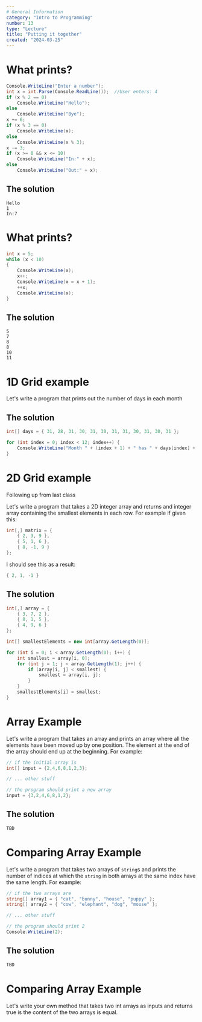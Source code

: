 ```yaml
---
# General Information
category: "Intro to Programming"
number: 13
type: "Lecture"
title: "Putting it together"
created: "2024-03-25"
---
```


# What prints?

```cs
Console.WriteLine("Enter a number");
int x = int.Parse(Console.ReadLine()); 	//User enters: 4
if (x % 2 == 0)
    Console.WriteLine("Hello");
else
    Console.WriteLine("Bye");
x += 6;
if (x % 3 == 0)
    Console.WriteLine(x);
else
    Console.WriteLine(x % 3);
x -= 3;
if (x >= 0 && x <= 10)
    Console.WriteLine("In:" + x);
else
    Console.WriteLine("Out:" + x);
```

## The solution

```text
Hello
1
In:7
```

# What prints?

```cs
int x = 5;
while (x < 10)
{
    Console.WriteLine(x);
    x++;
    Console.WriteLine(x = x + 1);
    ++x;
    Console.WriteLine(x);
}
```

## The solution

```text
5
7
8
8
10
11
```

# 1D Grid example

Let's write a program that prints out the number of days in each month

## The solution

```cs
int[] days = { 31, 28, 31, 30, 31, 30, 31, 31, 30, 31, 30, 31 };

for (int index = 0; index < 12; index++) {
    Console.WriteLine("Month " + (index + 1) + " has " + days[index] + " days.");
}
```

# 2D Grid example

Following up from last class

Let's write a program that takes a 2D integer array and returns and integer array containing the smallest elements in each row. For example if given this:

```cs
int[,] matrix = {
    { 2, 3, 9 },
    { 5, 1, 6 },
    { 8, -1, 9 }
};
```

I should see this as a result:

```cs
{ 2, 1, -1 }
```

## The solution

```cs
int[,] array = {
    { 3, 7, 2 },
    { 8, 1, 5 },
    { 4, 9, 6 }
};

int[] smallestElements = new int[array.GetLength(0)];

for (int i = 0; i < array.GetLength(0); i++) {
    int smallest = array[i, 0];
    for (int j = 1; j < array.GetLength(1); j++) {
        if (array[i, j] < smallest) {
            smallest = array[i, j];
        }
    }
    smallestElements[i] = smallest;
}
```

# Array Example

Let's write a program that takes an array and prints an array where all the elements have been moved up by one position. The element at the end of the array should end up at the beginning. For example:

```cs
// if the initial array is
int[] input = {2,4,6,8,1,2,3};

// ... other stuff

// the program should print a new array
input = {3,2,4,6,8,1,2};
```

## The solution

```cs
TBD
```

# Comparing Array Example

Let's write a program that takes two arrays of `string`s and prints the number of indices at which the `string` in both arrays at the same index have the same length. For example:

```cs
// if the two arrays are
string[] array1 = { "cat", "bunny", "house", "puppy" };
string[] array2 = { "cow", "elephant", "dog", "mouse" };

// ... other stuff

// the program should print 2
Console.WriteLine(2);
```

## The solution

```cs
TBD
```

# Comparing Array Example

Let's write your own method that takes two int arrays as inputs and returns true is the content of the two arrays is equal.
